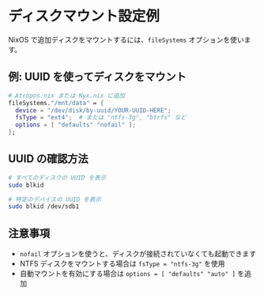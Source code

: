 # ディスクマウント設定例

NixOS で追加ディスクをマウントするには、`fileSystems` オプションを使います。

## 例: UUID を使ってディスクをマウント

```nix
# Atropos.nix または Nyx.nix に追加
fileSystems."/mnt/data" = {
  device = "/dev/disk/by-uuid/YOUR-UUID-HERE";
  fsType = "ext4";  # または "ntfs-3g", "btrfs" など
  options = [ "defaults" "nofail" ];
};
```

## UUID の確認方法

```bash
# すべてのディスクの UUID を表示
sudo blkid

# 特定のデバイスの UUID を表示
sudo blkid /dev/sdb1
```

## 注意事項

- `nofail` オプションを使うと、ディスクが接続されていなくても起動できます
- NTFS ディスクをマウントする場合は `fsType = "ntfs-3g"` を使用
- 自動マウントを有効にする場合は `options = [ "defaults" "auto" ]` を追加

